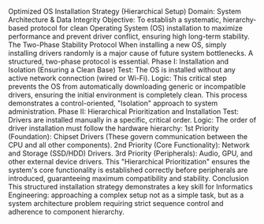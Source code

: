 Optimized OS Installation Strategy (Hierarchical Setup)
​Domain: System Architecture & Data Integrity
Objective: To establish a systematic, hierarchy-based protocol for clean Operating System (OS) installation to maximize performance and prevent driver conflict, ensuring high long-term stability.
​The Two-Phase Stability Protocol
When installing a new OS, simply installing drivers randomly is a major cause of future system bottlenecks. A structured, two-phase protocol is essential.
​Phase I: Installation and Isolation (Ensuring a Clean Base)
Test: The OS is installed without any active network connection (wired or Wi-Fi).
Logic: This critical step prevents the OS from automatically downloading generic or incompatible drivers, ensuring the initial environment is completely clean. This process demonstrates a control-oriented, "Isolation" approach to system administration.
​Phase II: Hierarchical Prioritization and Installation
Test: Drivers are installed manually in a specific, critical order.
Logic: The order of driver installation must follow the hardware hierarchy:
​1st Priority (Foundation): Chipset Drivers (These govern communication between the CPU and all other components).
​2nd Priority (Core Functionality): Network and Storage (SSD/HDD) Drivers.
​3rd Priority (Peripherals): Audio, GPU, and other external device drivers.
This "Hierarchical Prioritization" ensures the system's core functionality is established correctly before peripherals are introduced, guaranteeing maximum compatibility and stability.
​Conclusion
This structured installation strategy demonstrates a key skill for Informatics Engineering: approaching a complex setup not as a simple task, but as a system architecture problem requiring strict sequence control and adherence to component hierarchy.
